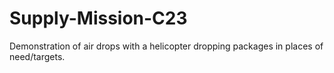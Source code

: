 # Supply-Mission-C23
Demonstration of air drops with a helicopter dropping packages in places of need/targets.
